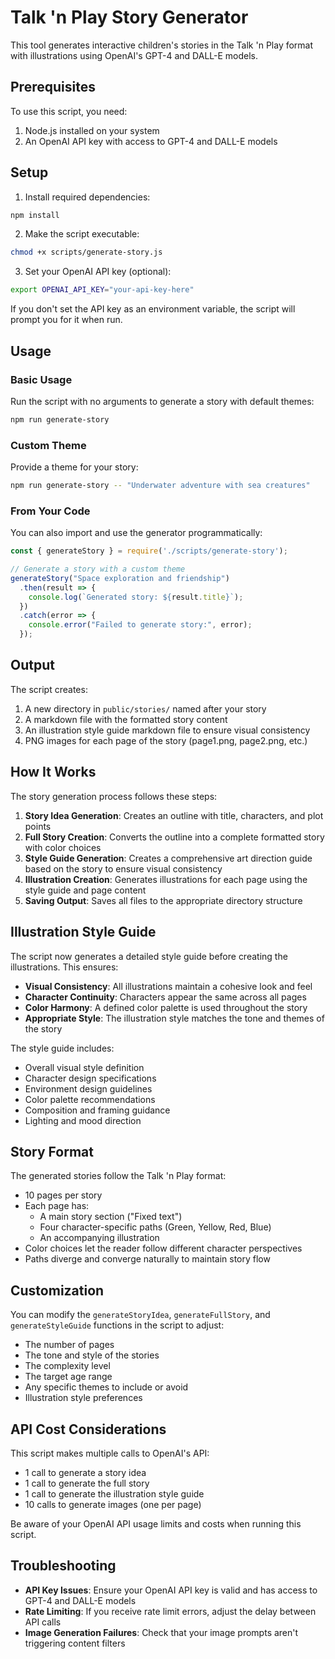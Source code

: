 # Talk 'n Play Story Generator

This tool generates interactive children's stories in the Talk 'n Play format with illustrations using OpenAI's GPT-4 and DALL-E models.

## Prerequisites

To use this script, you need:

1. Node.js installed on your system
2. An OpenAI API key with access to GPT-4 and DALL-E models

## Setup

1. Install required dependencies:

```bash
npm install
```

2. Make the script executable:

```bash
chmod +x scripts/generate-story.js
```

3. Set your OpenAI API key (optional):

```bash
export OPENAI_API_KEY="your-api-key-here"
```

If you don't set the API key as an environment variable, the script will prompt you for it when run.

## Usage

### Basic Usage

Run the script with no arguments to generate a story with default themes:

```bash
npm run generate-story
```

### Custom Theme

Provide a theme for your story:

```bash
npm run generate-story -- "Underwater adventure with sea creatures"
```

### From Your Code

You can also import and use the generator programmatically:

```javascript
const { generateStory } = require('./scripts/generate-story');

// Generate a story with a custom theme
generateStory("Space exploration and friendship")
  .then(result => {
    console.log(`Generated story: ${result.title}`);
  })
  .catch(error => {
    console.error("Failed to generate story:", error);
  });
```

## Output

The script creates:

1. A new directory in `public/stories/` named after your story
2. A markdown file with the formatted story content
3. An illustration style guide markdown file to ensure visual consistency
4. PNG images for each page of the story (page1.png, page2.png, etc.)

## How It Works

The story generation process follows these steps:

1. **Story Idea Generation**: Creates an outline with title, characters, and plot points
2. **Full Story Creation**: Converts the outline into a complete formatted story with color choices
3. **Style Guide Generation**: Creates a comprehensive art direction guide based on the story to ensure visual consistency
4. **Illustration Creation**: Generates illustrations for each page using the style guide and page content
5. **Saving Output**: Saves all files to the appropriate directory structure

## Illustration Style Guide

The script now generates a detailed style guide before creating the illustrations. This ensures:

- **Visual Consistency**: All illustrations maintain a cohesive look and feel
- **Character Continuity**: Characters appear the same across all pages
- **Color Harmony**: A defined color palette is used throughout the story
- **Appropriate Style**: The illustration style matches the tone and themes of the story

The style guide includes:
- Overall visual style definition
- Character design specifications
- Environment design guidelines
- Color palette recommendations
- Composition and framing guidance
- Lighting and mood direction

## Story Format

The generated stories follow the Talk 'n Play format:

- 10 pages per story
- Each page has:
  - A main story section ("Fixed text")
  - Four character-specific paths (Green, Yellow, Red, Blue)
  - An accompanying illustration
- Color choices let the reader follow different character perspectives
- Paths diverge and converge naturally to maintain story flow

## Customization

You can modify the `generateStoryIdea`, `generateFullStory`, and `generateStyleGuide` functions in the script to adjust:

- The number of pages
- The tone and style of the stories
- The complexity level
- The target age range
- Any specific themes to include or avoid
- Illustration style preferences

## API Cost Considerations

This script makes multiple calls to OpenAI's API:

- 1 call to generate a story idea
- 1 call to generate the full story
- 1 call to generate the illustration style guide
- 10 calls to generate images (one per page)

Be aware of your OpenAI API usage limits and costs when running this script.

## Troubleshooting

- **API Key Issues**: Ensure your OpenAI API key is valid and has access to GPT-4 and DALL-E models
- **Rate Limiting**: If you receive rate limit errors, adjust the delay between API calls
- **Image Generation Failures**: Check that your image prompts aren't triggering content filters
